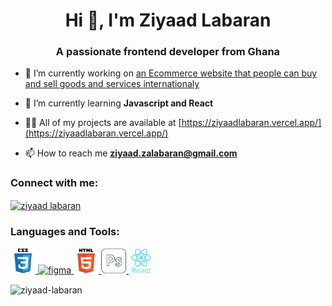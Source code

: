 <h1 align="center">Hi 👋, I'm Ziyaad Labaran</h1>
<h3 align="center">A passionate frontend developer from Ghana</h3>

- 🔭 I’m currently working on [an Ecommerce website that people can buy and sell goods and services internationaly](https://ziyaad-ecommerce.vercel.app/)

- 🌱 I’m currently learning **Javascript and React**

- 👨‍💻 All of my projects are available at [https://ziyaadlabaran.vercel.app/](https://ziyaadlabaran.vercel.app/)

- 📫 How to reach me **ziyaad.zalabaran@gmail.com**

<h3 align="left">Connect with me:</h3>
<p align="left">
<a href="https://linkedin.com/in/ziyaad labaran" target="blank"><img align="center" src="https://raw.githubusercontent.com/rahuldkjain/github-profile-readme-generator/master/src/images/icons/Social/linked-in-alt.svg" alt="ziyaad labaran" height="30" width="40" /></a>
</p>

<h3 align="left">Languages and Tools:</h3>
<p align="left"> <a href="https://www.w3schools.com/css/" target="_blank" rel="noreferrer"> <img src="https://raw.githubusercontent.com/devicons/devicon/master/icons/css3/css3-original-wordmark.svg" alt="css3" width="40" height="40"/> </a> <a href="https://www.figma.com/" target="_blank" rel="noreferrer"> <img src="https://www.vectorlogo.zone/logos/figma/figma-icon.svg" alt="figma" width="40" height="40"/> </a> <a href="https://www.w3.org/html/" target="_blank" rel="noreferrer"> <img src="https://raw.githubusercontent.com/devicons/devicon/master/icons/html5/html5-original-wordmark.svg" alt="html5" width="40" height="40"/> </a> <a href="https://www.photoshop.com/en" target="_blank" rel="noreferrer"> <img src="https://raw.githubusercontent.com/devicons/devicon/master/icons/photoshop/photoshop-line.svg" alt="photoshop" width="40" height="40"/> </a> <a href="https://reactjs.org/" target="_blank" rel="noreferrer"> <img src="https://raw.githubusercontent.com/devicons/devicon/master/icons/react/react-original-wordmark.svg" alt="react" width="40" height="40"/> </a> <a href="https://www.adobe.com/products/xd.html" target="_blank" rel="noreferrer">  </a> </p>

<p><img align="center" src="https://github-readme-stats.vercel.app/api/top-langs?username=ziyaad-labaran&show_icons=true&locale=en&layout=compact" alt="ziyaad-labaran" /></p>
